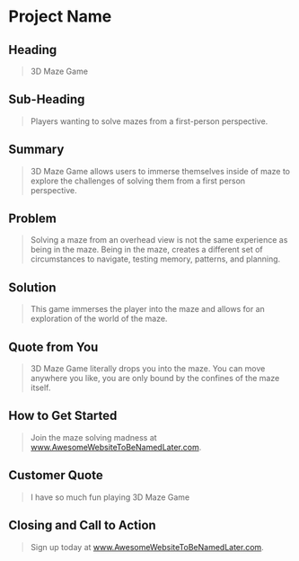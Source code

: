 # Project Name #

<!-- 
> This material was originally posted [here](http://www.quora.com/What-is-Amazons-approach-to-product-development-and-product-management). It is reproduced here for posterities sake.

There is an approach called "working backwards" that is widely used at Amazon. They work backwards from the customer, rather than starting with an idea for a product and trying to bolt customers onto it. While working backwards can be applied to any specific product decision, using this approach is especially important when developing new products or features.

For new initiatives a product manager typically starts by writing an internal press release announcing the finished product. The target audience for the press release is the new/updated product's customers, which can be retail customers or internal users of a tool or technology. Internal press releases are centered around the customer problem, how current solutions (internal or external) fail, and how the new product will blow away existing solutions.

If the benefits listed don't sound very interesting or exciting to customers, then perhaps they're not (and shouldn't be built). Instead, the product manager should keep iterating on the press release until they've come up with benefits that actually sound like benefits. Iterating on a press release is a lot less expensive than iterating on the product itself (and quicker!).

If the press release is more than a page and a half, it is probably too long. Keep it simple. 3-4 sentences for most paragraphs. Cut out the fat. Don't make it into a spec. You can accompany the press release with a FAQ that answers all of the other business or execution questions so the press release can stay focused on what the customer gets. My rule of thumb is that if the press release is hard to write, then the product is probably going to suck. Keep working at it until the outline for each paragraph flows. 

Oh, and I also like to write press-releases in what I call "Oprah-speak" for mainstream consumer products. Imagine you're sitting on Oprah's couch and have just explained the product to her, and then you listen as she explains it to her audience. That's "Oprah-speak", not "Geek-speak".

Once the project moves into development, the press release can be used as a touchstone; a guiding light. The product team can ask themselves, "Are we building what is in the press release?" If they find they're spending time building things that aren't in the press release (overbuilding), they need to ask themselves why. This keeps product development focused on achieving the customer benefits and not building extraneous stuff that takes longer to build, takes resources to maintain, and doesn't provide real customer benefit (at least not enough to warrant inclusion in the press release).
 -->
 
## Heading ##
  > 3D Maze Game

## Sub-Heading ##
  > Players wanting to solve mazes from a first-person perspective.

## Summary ##
  > 3D Maze Game allows users to immerse themselves inside of maze to explore the challenges of solving them from a first person perspective.

## Problem ##
  > Solving a maze from an overhead view is not the same experience as being in the maze.  Being in the maze, creates a different set of circumstances to navigate, testing memory, patterns, and planning.

## Solution ##
  > This game immerses the player into the maze and allows for an exploration of the world of the maze.

## Quote from You ##
  > 3D Maze Game literally drops you into the maze.  You can move anywhere you like, you are only bound by the confines of the maze itself.

## How to Get Started ##
  > Join the maze solving madness at www.AwesomeWebsiteToBeNamedLater.com.

## Customer Quote ##
  > I have so much fun playing 3D Maze Game

## Closing and Call to Action ##
  > Sign up today at www.AwesomeWebsiteToBeNamedLater.com.
